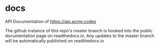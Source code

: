 # docs
API Documentation of https://api.acme.codes

The github instance of this repo's master branch is hooked into the public documentation page on readthedocs.io. Any updates to the master branch will be automatically published on readthedocs.io
